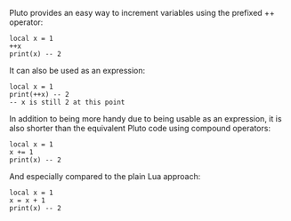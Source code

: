 Pluto provides an easy way to increment variables using the prefixed ++ operator:

```pluto
local x = 1
++x
print(x) -- 2
```

It can also be used as an expression:

```pluto
local x = 1
print(++x) -- 2
-- x is still 2 at this point
```

In addition to being more handy due to being usable as an expression, it is also shorter than the equivalent Pluto code using compound operators:

```pluto
local x = 1
x += 1
print(x) -- 2
```

And especially compared to the plain Lua approach:

```pluto
local x = 1
x = x + 1
print(x) -- 2
```

